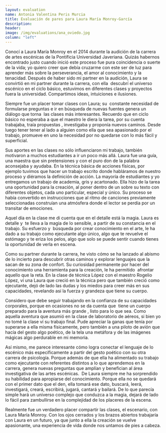 ```yaml
---
layout: evaluation
name: Antonia Valentina Peris Murcia
title: Evaluación de pares para Laura María Monroy-García
description:
header:
image: /img/evaluations/ana_oviedo.jpg
column: "left"
---
```


Conoc&iacute; a Laura Mar&iacute;a Monroy en el 2014 durante la audici&oacute;n de la carrera de artes esc&eacute;nicas de la Pontificia Universidad Javeriana. Quiz&aacute;s habernos encontrado justo cuando inici&oacute; este proceso fue pura coincidencia o suerte de la vida; yo quiero creer que deb&iacute;a cruzarme con este ser de luz para aprender m&aacute;s sobre la perseverancia, el amor al conocimiento y la tenacidad. Despu&eacute;s de haber sido mi partner en la audici&oacute;n, Laura se convirti&oacute; en mi partner durante la carrera, con ella&nbsp; descubr&iacute; el universo esc&eacute;nico en el ciclo b&aacute;sico, estuvimos en diferentes clases y proyectos fuera la universidad. Compartimos ideas, intuiciones e ilusiones.&nbsp;

Siempre fue un placer tomar clases con Laura; su&nbsp; constante necesidad de formularse preguntas e ir en b&uacute;squeda de nuevas fuentes genera un di&aacute;logo que torna&nbsp; las clases m&aacute;s interesantes. Recuerdo que en ciclo b&aacute;sico no esperaba a que el maestro le diera la tarea, por su cuenta trabajaba, tra&iacute;a propuestas , investigaba y propon&iacute;a nuevos caminos. Desde luego tener tener al lado a alguien como ella que sea apasionado por el trabajo, promueve en uno la necesidad por no quedarse con lo m&aacute;s f&aacute;cil y superficial.&nbsp;

Sus aportes en las clases no s&oacute;lo influenciaron mi trabajo, tambi&eacute;n motivaron a muchos estudiantes a ir un poco m&aacute;s all&aacute;. Laura fue una gu&iacute;a,&nbsp; una maestra que sin pretensiones y con el puro don de la palabra aconsejaba y ayudaba. En la t&eacute;cnica b&aacute;sica de acciones f&iacute;sicas, por ejemplo tuvimos que hacer un trabajo escrito donde habl&aacute;ramos de nuestro proceso y di&eacute;ramos la definici&oacute;n de acci&oacute;n. La mayor&iacute;a de estudiantes y yo entregamos un trabajo de academia, gris y acartonado. Ella hizo de la tarea una oportunidad para la creaci&oacute;n, al poner dentro de un sobre su texto con diferentes objetos, cada uno particular, especial y &uacute;nico. Su proceso se hab&iacute;a convertido en instrucciones que al ritmo de canciones previamente seleccionadas constru&iacute;an una atm&oacute;sfera donde el lector se perd&iacute;a por un transitar de emociones.&nbsp;

Aquel d&iacute;a en la clase me di cuenta que en el detalle est&aacute; la magia. Laura es detalle y&nbsp; te lleva a la magia de lo sensible, a partir de su constancia en el trabajo. Su esfuerzo y&nbsp; b&uacute;squeda por crear conocimiento en el arte, le ha dado a su trabajo como ejecutante algo &uacute;nico, algo que te revuelve el est&oacute;mago y te eriza los pelos, algo que solo se puede sentir cuando tienes la oportunidad de verla en escena.&nbsp;

Como su partner durante la carrera, he visto c&oacute;mo se ha lanzado al abismo de lo incierto para descubrir otras caminos y explorar lenguajes que la sacan de su zona de confort. Su curiosidad permanente por hacer del conocimiento una herramienta para la creaci&oacute;n, le ha permitido&nbsp; afrontar aquello que la reta. En la clase de t&eacute;cnica L&oacute;pez con el maestro Rogelio L&oacute;pez, v&iacute; una Laura que creci&oacute; en la t&eacute;cnica pero que tambi&eacute;n creci&oacute; como ejecutante, dej&oacute; de lado las dudas y los miedos para creer m&aacute;s en sus capacidades, revelando as&iacute; la fuerza y grandeza que tiene su cuerpo.&nbsp;

Considero que debe seguir trabajando en la confianza de su capacidades corporales, porque en ocasiones no se da cuenta que&nbsp; tiene un cuerpo preparado para la aventura m&aacute;s grande , listo para lo que sea. Como aquella aventura que asumi&oacute; en la clase de laboratorio de a&eacute;reos, si bien yo no tom&eacute; la clase v&iacute; su trabajo final. Pude apreciar la ganas que ten&iacute;a por superarse a ella misma f&iacute;sicamente, pero tambi&eacute;n a una piloto de avi&oacute;n que hac&iacute;a del gesto algo po&eacute;tico, de la tela una met&aacute;fora y de las im&aacute;genes m&aacute;gicas algo perdurable en mi memoria.&nbsp;&nbsp;

As&iacute; mismo, me parece interesante c&oacute;mo logra conectar el lenguaje de lo esc&eacute;nico m&aacute;s espec&iacute;ficamente a partir del gesto po&eacute;tico con su otra carrera de psicolog&iacute;a. Porque adem&aacute;s de que ella ha alimentado su trabajo como ejecutante con referentes distintos a lo que aprendemos en la carrera, genera nuevas preguntas que ampl&iacute;an y benefician al &aacute;rea investigativa de las artes esc&eacute;nicas.&nbsp; De Laura siempre me ha sorprendido su habilidad para apropiarse del conocimiento. Porque ella no se quedar&aacute; con el primer dato que el den, ella tomar&aacute; ese dato, buscar&aacute;, leer&aacute;, investigar&aacute;, crear&aacute;, escribir&aacute;, jugar&aacute;, cantar&aacute; y bailar&aacute;. De lo que parec&iacute;a simple har&aacute; un universo complejo que conduzca a la magia, dejar&aacute; de lado lo f&aacute;cil para zambullirse en la complejidad de los placeres de la escena.&nbsp;&nbsp;

Realmente fue un verdadero placer compartir las clases, el escenario, con Laura Mar&iacute;a Monroy. Con los ojos cerrados y los brazos abiertos trabajar&iacute;a con Laura en un futuro, ya que junto a ella la creaci&oacute;n se vuelve apasionante, una experiencia de vida donde nos untamos de pies a cabeza.
